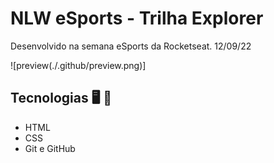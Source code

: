 # NLW eSports - Trilha Explorer
 Desenvolvido na semana <nlw> eSports da Rocketseat. 12/09/22

![preview(./.github/preview.png)]

## Tecnologias 🖥️ 🚀 

- HTML
- CSS
- Git e GitHub




